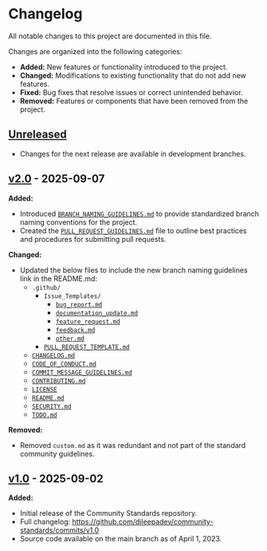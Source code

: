 # Changelog

All notable changes to this project are documented in this file.

Changes are organized into the following categories:

- **Added:** New features or functionality introduced to the project.
- **Changed:** Modifications to existing functionality that do not add new features.
- **Fixed:** Bug fixes that resolve issues or correct unintended behavior.
- **Removed:** Features or components that have been removed from the project.

## [Unreleased]

- Changes for the next release are available in development branches.

## [v2.0] - 2025-09-07

**Added:**

- Introduced [`BRANCH_NAMING_GUIDELINES.md`](https://github.com/dileepadev/community-standards/blob/main/BRANCH_NAMING_GUIDELINES.md) to provide standardized branch naming conventions for the project.
- Created the [`PULL_REQUEST_GUIDELINES.md`](https://github.com/dileepadev/community-standards/blob/main/PULL_REQUEST_GUIDELINES.md) file to outline best practices and procedures for submitting pull requests.

**Changed:**

- Updated the below files to include the new branch naming guidelines link in the README.md:
  - `.github/`
    - `Issue_Templates/`
      - [`bug_report.md`](https://github.com/dileepadev/community-standards/blob/main/.github/ISSUE_TEMPLATE/bug_report.md)
      - [`documentation_update.md`](https://github.com/dileepadev/community-standards/blob/main/.github/ISSUE_TEMPLATE/documentation_update.md)
      - [`feature_request.md`](https://github.com/dileepadev/community-standards/blob/main/.github/ISSUE_TEMPLATE/feature_request.md)
      - [`feedback.md`](https://github.com/dileepadev/community-standards/blob/main/.github/ISSUE_TEMPLATE/feedback.md)
      - [`other.md`](https://github.com/dileepadev/community-standards/blob/main/.github/ISSUE_TEMPLATE/other.md)
    - [`PULL_REQUEST_TEMPLATE.md`](https://github.com/dileepadev/community-standards/blob/main/.github/PULL_REQUEST_TEMPLATE.md)
  - [`CHANGELOG.md`](https://github.com/dileepadev/community-standards/blob/main/CHANGELOG.md)
  - [`CODE_OF_CONDUCT.md`](https://github.com/dileepadev/community-standards/blob/main/CODE_OF_CONDUCT.md)
  - [`COMMIT_MESSAGE_GUIDELINES.md`](https://github.com/dileepadev/community-standards/blob/main/COMMIT_MESSAGE_GUIDELINES.md)
  - [`CONTRIBUTING.md`](https://github.com/dileepadev/community-standards/blob/main/CONTRIBUTING.md)
  - [`LICENSE`](https://github.com/dileepadev/community-standards/blob/main/LICENSE)
  - [`README.md`](https://github.com/dileepadev/community-standards/blob/main/README.md)
  - [`SECURITY.md`](https://github.com/dileepadev/community-standards/blob/main/SECURITY.md)
  - [`TODO.md`](https://github.com/dileepadev/community-standards/blob/main/TODO.md)

**Removed:**

- Removed `custom.md` as it was redundant and not part of the standard community guidelines.

## [v1.0] - 2025-09-02

**Added:**

- Initial release of the Community Standards repository.
- Full changelog: <https://github.com/dileepadev/community-standards/commits/v1.0>
- Source code available on the main branch as of April 1, 2023.

<!-- e.g., -->
<!-- Unreleased -->
<!-- v2.0.0 -->
<!-- v1.1.0 -->
<!-- v1.0.0 -->
<!-- v0.0.1 -->

[Unreleased]: https://github.com/dileepadev/community-standards/branches

[v2.0]: https://github.com/dileepadev/community-standards/releases/tag/v2.0

[v1.0]: https://github.com/dileepadev/community-standards/releases/tag/v1.0
